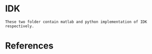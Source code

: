 # IDK 
    These two folder contain matlab and python implementation of IDK respectively.

# References

